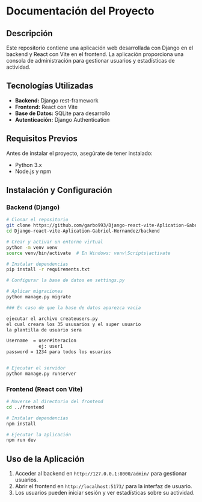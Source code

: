 # Documentación del Proyecto

## Descripción
Este repositorio contiene una aplicación web desarrollada con Django en el backend y React con Vite en el frontend. La aplicación proporciona una consola de administración para gestionar usuarios y estadísticas de actividad.

## Tecnologías Utilizadas
- **Backend:** Django rest-framework
- **Frontend:** React con Vite
- **Base de Datos:** SQLite para desarrollo
- **Autenticación:** Django Authentication

## Requisitos Previos
Antes de instalar el proyecto, asegúrate de tener instalado:
- Python 3.x
- Node.js y npm

## Instalación y Configuración

### Backend (Django)
```sh
# Clonar el repositorio
git clone https://github.com/garbo993/Django-react-vite-Aplication-Gabriel-Hernandez.git
cd Django-react-vite-Aplication-Gabriel-Hernandez/backend

# Crear y activar un entorno virtual
python -m venv venv
source venv/bin/activate  # En Windows: venv\Scripts\activate

# Instalar dependencias
pip install -r requirements.txt

# Configurar la base de datos en settings.py

# Aplicar migraciones
python manage.py migrate

### En caso de que la base de datos aparezca vacia

ejecutar el archivo createusers.py
el cual creara los 35 ususarios y el super usuario
la plantilla de usuario sera

Username  = user#iteracion
            ej: user1
password = 1234 para todos los usuarios


# Ejecutar el servidor
python manage.py runserver
```

### Frontend (React con Vite)
```sh
# Moverse al directorio del frontend
cd ../frontend

# Instalar dependencias
npm install

# Ejecutar la aplicación
npm run dev
```

## Uso de la Aplicación
1. Acceder al backend en `http://127.0.0.1:8000/admin/` para gestionar usuarios.
2. Abrir el frontend en `http://localhost:5173/` para la interfaz de usuario.
3. Los usuarios pueden iniciar sesión y ver estadísticas sobre su actividad.

